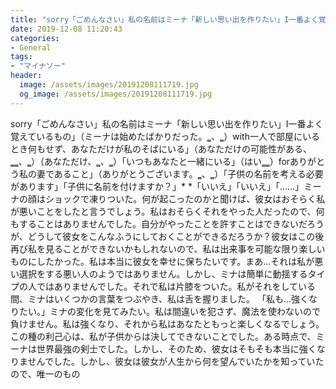 ```yaml
---
title: "sorry「ごめんなさい」‪私の名前はミーナ‪「新しい思い出を作りたい」I一番よく覚えているもの」（ミーナは始めたばかりだった。"
date: 2019-12-08 11:20:43
categories:
- General
tags:
- "マイナソー"
header:
  image: /assets/images/20191208111719.jpg
  og_image: /assets/images/20191208111719.jpg
---
```


sorry「ごめんなさい」‪私の名前はミーナ‪「新しい思い出を作りたい」I一番よく覚えているもの」（ミーナは始めたばかりだった。‗、‗）with一人で部屋にいるとき何もせず、あなただけが私のそばにいる」（あなただけの可能性がある、‗‗、‗）（あなただけ、‗、‗）「いつもあなたと一緒にいる」（はい‗‗）forありがとう私の妻であること」（ありがとうございます。‗、‗）「子供の名前を考える必要があります」「子供に名前を付けますか？」* *「いいえ」「いいえ」「……」ミーナの顔はショックで凍りついた。何が起こったのかと聞けば、彼女はおそらく私が悪いことをしたと言うでしょう。私はおそらくそれをやった人だったので、何もすることはありませんでした。自分がやったことを許すことはできないだろうが、どうして彼女をこんなふうにしておくことができるだろうか？彼女はこの後再び私を見ることができないかもしれないので、私は出来事を可能な限り楽しいものにしたかった。私は本当に彼女を幸せに保ちたいです。まあ...それは私が悪い選択をする悪い人のようではありません。しかし、ミナは簡単に動揺するタイプの人ではありませんでした。それで私は片膝をついた。私がそれをしている間、ミナはいくつかの言葉をつぶやき、私は舌を握りました。 「私も…強くなりたい。」ミナの変化を見てみたい。私は間違いを犯さず、魔法を使わないので負けません。私は強くなり、それから私はあなたともっと楽しくなるでしょう。この種の利己心は、私が子供からは決してできないことでした。ある時点で、ミーナは世界最強の剣士でした。しかし、そのため、彼女はそもそも本当に強くなりませんでした。しかし、彼女は彼女が人生から何を望んでいたかを知っていたので、唯一のもの

